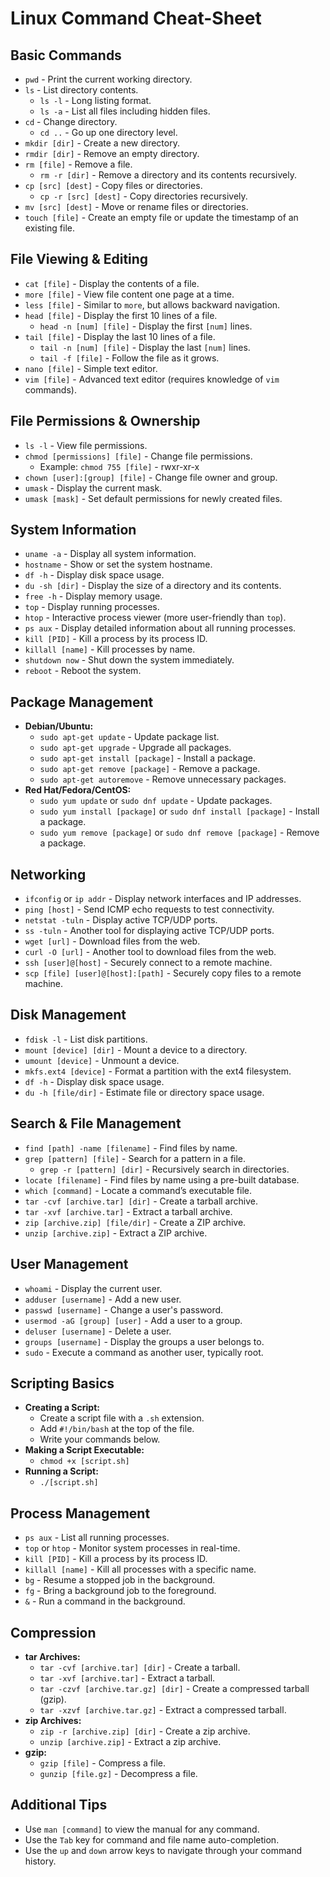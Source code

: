 # Linux Command Cheat-Sheet

## Basic Commands
- `pwd` - Print the current working directory.
- `ls` - List directory contents.
  - `ls -l` - Long listing format.
  - `ls -a` - List all files including hidden files.
- `cd` - Change directory.
  - `cd ..` - Go up one directory level.
- `mkdir [dir]` - Create a new directory.
- `rmdir [dir]` - Remove an empty directory.
- `rm [file]` - Remove a file.
  - `rm -r [dir]` - Remove a directory and its contents recursively.
- `cp [src] [dest]` - Copy files or directories.
  - `cp -r [src] [dest]` - Copy directories recursively.
- `mv [src] [dest]` - Move or rename files or directories.
- `touch [file]` - Create an empty file or update the timestamp of an existing file.

## File Viewing & Editing
- `cat [file]` - Display the contents of a file.
- `more [file]` - View file content one page at a time.
- `less [file]` - Similar to `more`, but allows backward navigation.
- `head [file]` - Display the first 10 lines of a file.
  - `head -n [num] [file]` - Display the first `[num]` lines.
- `tail [file]` - Display the last 10 lines of a file.
  - `tail -n [num] [file]` - Display the last `[num]` lines.
  - `tail -f [file]` - Follow the file as it grows.
- `nano [file]` - Simple text editor.
- `vim [file]` - Advanced text editor (requires knowledge of `vim` commands).

## File Permissions & Ownership
- `ls -l` - View file permissions.
- `chmod [permissions] [file]` - Change file permissions.
  - Example: `chmod 755 [file]` - rwxr-xr-x
- `chown [user]:[group] [file]` - Change file owner and group.
- `umask` - Display the current mask.
- `umask [mask]` - Set default permissions for newly created files.

## System Information
- `uname -a` - Display all system information.
- `hostname` - Show or set the system hostname.
- `df -h` - Display disk space usage.
- `du -sh [dir]` - Display the size of a directory and its contents.
- `free -h` - Display memory usage.
- `top` - Display running processes.
- `htop` - Interactive process viewer (more user-friendly than `top`).
- `ps aux` - Display detailed information about all running processes.
- `kill [PID]` - Kill a process by its process ID.
- `killall [name]` - Kill processes by name.
- `shutdown now` - Shut down the system immediately.
- `reboot` - Reboot the system.

## Package Management
- **Debian/Ubuntu:**
  - `sudo apt-get update` - Update package list.
  - `sudo apt-get upgrade` - Upgrade all packages.
  - `sudo apt-get install [package]` - Install a package.
  - `sudo apt-get remove [package]` - Remove a package.
  - `sudo apt-get autoremove` - Remove unnecessary packages.
- **Red Hat/Fedora/CentOS:**
  - `sudo yum update` or `sudo dnf update` - Update packages.
  - `sudo yum install [package]` or `sudo dnf install [package]` - Install a package.
  - `sudo yum remove [package]` or `sudo dnf remove [package]` - Remove a package.

## Networking
- `ifconfig` or `ip addr` - Display network interfaces and IP addresses.
- `ping [host]` - Send ICMP echo requests to test connectivity.
- `netstat -tuln` - Display active TCP/UDP ports.
- `ss -tuln` - Another tool for displaying active TCP/UDP ports.
- `wget [url]` - Download files from the web.
- `curl -O [url]` - Another tool to download files from the web.
- `ssh [user]@[host]` - Securely connect to a remote machine.
- `scp [file] [user]@[host]:[path]` - Securely copy files to a remote machine.

## Disk Management
- `fdisk -l` - List disk partitions.
- `mount [device] [dir]` - Mount a device to a directory.
- `umount [device]` - Unmount a device.
- `mkfs.ext4 [device]` - Format a partition with the ext4 filesystem.
- `df -h` - Display disk space usage.
- `du -h [file/dir]` - Estimate file or directory space usage.

## Search & File Management
- `find [path] -name [filename]` - Find files by name.
- `grep [pattern] [file]` - Search for a pattern in a file.
  - `grep -r [pattern] [dir]` - Recursively search in directories.
- `locate [filename]` - Find files by name using a pre-built database.
- `which [command]` - Locate a command’s executable file.
- `tar -cvf [archive.tar] [dir]` - Create a tarball archive.
- `tar -xvf [archive.tar]` - Extract a tarball archive.
- `zip [archive.zip] [file/dir]` - Create a ZIP archive.
- `unzip [archive.zip]` - Extract a ZIP archive.

## User Management
- `whoami` - Display the current user.
- `adduser [username]` - Add a new user.
- `passwd [username]` - Change a user's password.
- `usermod -aG [group] [user]` - Add a user to a group.
- `deluser [username]` - Delete a user.
- `groups [username]` - Display the groups a user belongs to.
- `sudo` - Execute a command as another user, typically root.

## Scripting Basics
- **Creating a Script:**
  - Create a script file with a `.sh` extension.
  - Add `#!/bin/bash` at the top of the file.
  - Write your commands below.
- **Making a Script Executable:**
  - `chmod +x [script.sh]`
- **Running a Script:**
  - `./[script.sh]`

## Process Management
- `ps aux` - List all running processes.
- `top` or `htop` - Monitor system processes in real-time.
- `kill [PID]` - Kill a process by its process ID.
- `killall [name]` - Kill all processes with a specific name.
- `bg` - Resume a stopped job in the background.
- `fg` - Bring a background job to the foreground.
- `&` - Run a command in the background.

## Compression
- **tar Archives:**
  - `tar -cvf [archive.tar] [dir]` - Create a tarball.
  - `tar -xvf [archive.tar]` - Extract a tarball.
  - `tar -czvf [archive.tar.gz] [dir]` - Create a compressed tarball (gzip).
  - `tar -xzvf [archive.tar.gz]` - Extract a compressed tarball.
- **zip Archives:**
  - `zip -r [archive.zip] [dir]` - Create a zip archive.
  - `unzip [archive.zip]` - Extract a zip archive.
- **gzip:**
  - `gzip [file]` - Compress a file.
  - `gunzip [file.gz]` - Decompress a file.

## Additional Tips
- Use `man [command]` to view the manual for any command.
- Use the `Tab` key for command and file name auto-completion.
- Use the `up` and `down` arrow keys to navigate through your command history.
